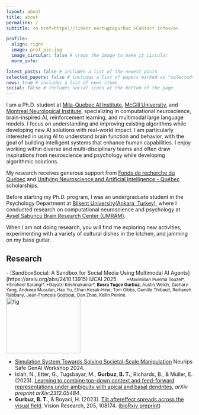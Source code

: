 ```yaml
---
layout: about
title: about
permalink: /
subtitle: <a href=https://linktr.ee/tugcegurbuz >Contact info</a> 

profile:
  align: right
  image: prof_pic.jpg
  image_circular: false # crops the image to make it circular
  more_info:

latest_posts: false # includes a list of the newest posts
selected_papers: false # includes a list of papers marked as "selected={true}"
news: true # includes a list of news items
social: false # includes social icons at the bottom of the page
---
```


I am a Ph.D. student at [Mila-Quebec AI Institute](https://mila.quebec/en/), [McGill University](https://www.mcgill.ca/), and [Montreal Neurological Institute](https://www.mcgill.ca/neuro/), specializing in computational neuroscience, brain-inspired AI, reinforcement learning, and multimodal large language models. I focus on understanding and improving existing algorithms while developing new AI solutions with real-world impact. I am particularly interested in using AI to understand brain function and behavior, with the goal of building intelligent systems that enhance human capabilities. I enjoy working within diverse and multi-disciplinary teams and often draw inspirations from neuroscience and psychology while developing algorithmic solutions.

My research receives generous support from [Fonds de recherche du Québec](https://frq.gouv.qc.ca/en/nature-and-technologies/) and [Unifying Neuroscience and Artificial Intelligence - Québec](https://www.unique.quebec/) scholarships.

Before starting my Ph.D. program, I was an undergraduate student in the Psychology Department at [Bilkent University](https://w3.bilkent.edu.tr/bilkent/)([Ankara, Turkey](https://en.wikipedia.org/wiki/Ankara)), where I conducted research on computational neuroscience and psychology at [Aysel Sabuncu Brain Research Center (UMRAM)](https://umram.bilkent.edu.tr/).

When I am not doing research, you will find me exploring new activities, experimenting with a variety of cultural dishes in the kitchen, and jamming on my bass guitar. 



<h2>Research</h2>
- [SandboxSocial: A Sandbox for Social Media Using Multimodal AI Agents](https://arxiv.org/abs/2410.13915) IJCAI 2025.

<small style="margin-left:20px;">
  *Maximilian Puelma Touzel*, *Sneheel Sarangi*, *Gayatri Krishnakumar*, <b>Busra Tugce Gurbuz</b>, Austin Welch, Zachary Yang, Andreea Musulan, Hao Yu, Ethan Kosak-Hine, Tom Gibbs, Camille Thibault, Reihaneh Rabbany, Jean-Francois Godbout, Dan Zhao, Kellin Pelrine.
</small>


<img src="/assets/images/ijcai2025.png" alt="fig" width="200" height="150">


- [Simulation System Towards Solving Societal-Scale Manipulation](https://arxiv.org/abs/2410.13915) Neurips Safe GenAI Workshop 2024.
- Islah, N., Etter, G., Tugsbayar, M., **Gurbuz, B. T.**, Richards, B., & Muller, E. (2023). [Learning to combine top-down context and feed-forward representations under ambiguity with apical and basal dendrites.](https://arxiv.org/abs/2312.05484) *arXiv preprint arXiv:2312.05484*.
- **Gurbuz, B. T.**, & Boyaci, H. (2023). [Tilt aftereffect spreads across the visual field](https://www.sciencedirect.com/science/article/pii/S0042698922001808). Vision Research, 205, 108174. ([bioRxiv preprint](https://www.biorxiv.org/content/10.1101/2022.06.21.496978v1))